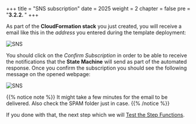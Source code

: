 +++
title = "SNS subscription"
date = 2025
weight = 2
chapter = false
pre = "<b>3.2.2. </b>"
+++

<!-- #### SNS subscription -->

As part of the **CloudFormation stack** you just created, you will receive a email like this in the _address_ you entered during the template deployment:

![SNS](/images/3/3.2/3.2.2/Subscription-confirmation.png?width=90pc)

You should click on the _Confirm Subscription_ in order to be able to receive the notifications that the **State Machine** will send as part of the automated response. Once you confirm the subscription you should see the following message on the opened webpage:

![SNS](/images/3/3.2/3.2.2/Subscription-confirmed.png?width=90pc)

{{% notice note %}}
It might take a few minutes for the email to be delivered. Also check the SPAM folder just in case.
{{% /notice %}}

If you done with that, the next step which we will [Test the Step Functions](../3.2.3-Test-the-Step-Functions).
